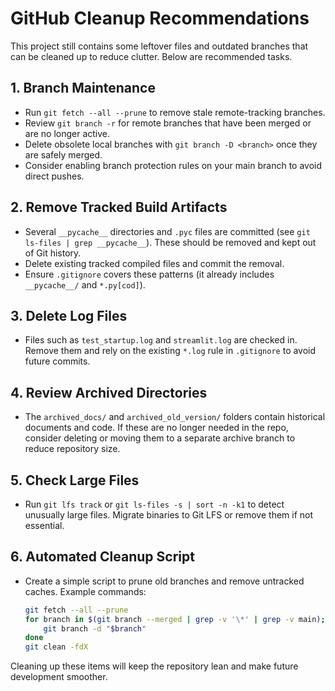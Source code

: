 # GitHub Cleanup Recommendations

This project still contains some leftover files and outdated branches that can be cleaned up to reduce clutter. Below are recommended tasks.

## 1. Branch Maintenance
- Run `git fetch --all --prune` to remove stale remote-tracking branches.
- Review `git branch -r` for remote branches that have been merged or are no longer active.
- Delete obsolete local branches with `git branch -D <branch>` once they are safely merged.
- Consider enabling branch protection rules on your main branch to avoid direct pushes.

## 2. Remove Tracked Build Artifacts
- Several `__pycache__` directories and `.pyc` files are committed (see `git ls-files | grep __pycache__`). These should be removed and kept out of Git history.
- Delete existing tracked compiled files and commit the removal.
- Ensure `.gitignore` covers these patterns (it already includes `__pycache__/` and `*.py[cod]`).

## 3. Delete Log Files
- Files such as `test_startup.log` and `streamlit.log` are checked in. Remove them and rely on the existing `*.log` rule in `.gitignore` to avoid future commits.

## 4. Review Archived Directories
- The `archived_docs/` and `archived_old_version/` folders contain historical documents and code. If these are no longer needed in the repo, consider deleting or moving them to a separate archive branch to reduce repository size.

## 5. Check Large Files
- Run `git lfs track` or `git ls-files -s | sort -n -k1` to detect unusually large files. Migrate binaries to Git LFS or remove them if not essential.

## 6. Automated Cleanup Script
- Create a simple script to prune old branches and remove untracked caches. Example commands:
  ```bash
  git fetch --all --prune
  for branch in $(git branch --merged | grep -v '\*' | grep -v main); do
      git branch -d "$branch"
  done
  git clean -fdX
  ```

Cleaning up these items will keep the repository lean and make future development smoother.
